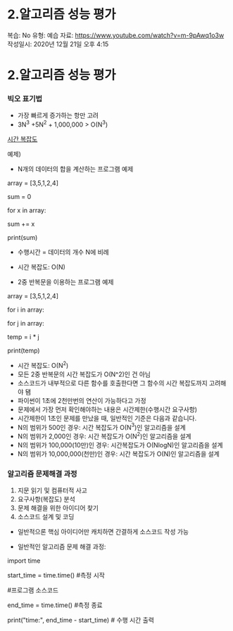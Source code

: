 # 2.알고리즘 성능 평가

복습: No
유형: 예습
자료: https://www.youtube.com/watch?v=m-9pAwq1o3w
작성일시: 2020년 12월 21일 오후 4:15

# 2.알고리즘 성능 평가

### 빅오 표기법

- 가장 빠르게 증가하는 항만 고려
- 3N$^3$ +5N$^2$ + 1,000,000 > O(N$^3$)

[시간 복잡도](https://www.notion.so/cdb709de0a5f4ce49fedc401d95bddf3)

예제)

- N개의 데이터의 합을 계산하는 프로그램 예제

array = [3,5,1,2,4]

sum = 0

for x in array:

sum += x

print(sum)

- 수행시간 = 데이터의 개수 N에 비례
- 시간 복잡도: O(N)

- 2중 반복문을 이용하는 프로그램 예제

array = [3,5,1,2,4]

for i in array:

for j in array:

temp = i * j

print(temp)

- 시간 복잡도: O(N$^2)$
- 모든 2중 반복문의 시간 복잡도가 O(N^2)인 건 아님
- 소스코드가 내부적으로 다른 함수를 호출한다면 그 함수의 시간 복잡도까지 고려해야 됌
- 파이썬이 1초에 2천만번의 연산이 가능하다고 가정
- 문제에서 가장 먼저 확인해야하는 내용은 시간제한(수행시간 요구사항)
- 시간제한이 1초인 문제를 만났을 때, 일반적인 기준은 다음과 같습니다.
- N의 범위가 500인 경우: 시간 복잡도가 O(N$^3$)인 알고리즘을 설계
- N의 범위가 2,000인 경우: 시간 복잡도가 O(N$^2$)인 알고리즘을 설계
- N의 범위가 100,000(10만)인 경우: 시간복잡도가 O(NlogN)인 알고리즘을 설계
- N의 범위가 10,000,000(천만)인 경우: 시간 복잡도가 O(N)인 알고리즘을 설계

### 알고리즘 문제해결 과정

1. 지문 읽기 및 컴퓨터적 사고
2. 요구사항(복잡도) 분석
3. 문제 해결을 위한 아이디어 찾기
4. 소스코드 설계 및 코딩
- 일반적으론 핵심 아이디어만 캐치하면 간결하게 소스코드 작성 가능

- 일반적인 알고리즘 문제 해결 과정:

import time

start_time = time.time() #측정 시작

#프로그램 소스코드

end_time = time.time() #측정 종료

print("time:", end_time - start_time) # 수행 시간 출력